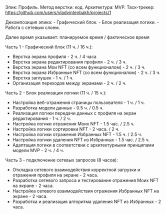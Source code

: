 Эпик: Профиль.
Метод верстки: код.
Архитектура: MVP.
Таск-трекер: https://github.com/users/vladvintenbakh/projects/1

Декомпозиция эпика:
    - Графический блок.
    - Блок реализация логики.
    - Работа с сетевым слоем.

Далее время указывает: планируемое время / фактическое время

Часть 1 - Графический блок (11 ч. / 16 ч.):
* Верстка экрана профиля - 2 ч. / 4 часа
* Верстка экрана редактирования профиля - 2 ч. / 3 ч.
* Верстка экрана Мои NFT (со всем функционалом) - 2 ч. / 3 ч.
* Верстка экрана Избранные NFT (со всем функционалом) - 2 ч. / 3 ч.
* Верстка заглушек - 1 ч. / 1 ч.
* Организация переходов между экранами - 2 ч. / 2 ч.

Часть 2 - Блок реализация логики (11 ч. / 15 ч.):
* Настройка веб-отражения страницы пользователя - 1 ч. / 1 ч.
* Разработка модели данных - 0.5 ч. / 0.5 ч.
* Реализация логики передачи данных с профиля на экран редактирования - 1 ч. / 2 ч.
* Настройка логики отражения Моих NFT - 1.5 час. / 2.5 ч.
* Настройка логики сортировки NFT - 2 часа. / 2 ч.
* Настройка логики отражения Избранных NFT - 1.5 ч. / 2.5 ч.
* Настройка логики удаления NFT из Избранных - 1.5 час. / 2.5 ч.
* Адаптация логики в соответствии с архитектурными принципами модели MVP - 2 ч. / 4 ч.

Часть 3 - подключение сетевых запросов (8 часов):
* Откладка сетевого взаимодействия корректной загрузки и отражения профиля на экране - 2 часа.
* Разработка сетевого запроса и тестирование отражения Моих NFT на экране - 2 часа.
* Настройка сетевого взаимодействия отражения Избранных NFT на экране - 2 часа.
* Разработка и реализация алгоритма удаления NFT из  Избранных - 2 часа.
